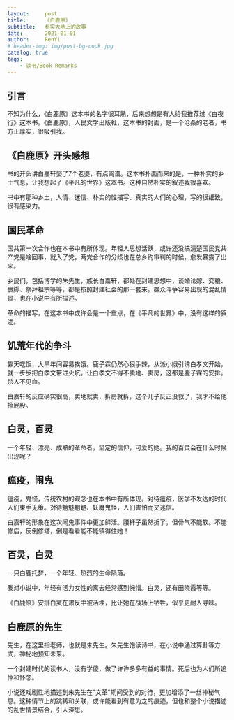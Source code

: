 ```yaml
---
layout:     post
title:      《白鹿原》
subtitle:   朴实大地上的故事
date:       2021-01-01
author:     RenYi
# header-img: img/post-bg-cook.jpg
catalog: true
tags:
    - 读书/Book Remarks
---
```


## 引言

不知为什么，《白鹿原》这本书的名字很耳熟，后来想想是有人给我推荐过《白夜行》这本书。《白鹿原》，人民文学出版社，这本书的封面，是一个沧桑的老者，书方正厚实，很吸引我。



## 《白鹿原》开头感想

书的开头讲白嘉轩娶了7个老婆，有点离谱。这本书扑面而来的是，一种朴实的乡土气息，让我想起了《平凡的世界》这本书。这种自然朴实的叙述我很喜欢。



书中有那种乡土，人情、迷信、朴实的性描写、真实的人们的心理，写的很细致，很有感染力。



## 国民革命

国共第一次合作也在本书中有所体现。年轻人思想活跃，或许还没搞清楚国民党共产党是啥回事，就入了党。两党合作的分歧也在总乡约审判的时候，愈发暴露了出来。



乡民们，包括博学的朱先生，族长白嘉轩，都处在封建思想中，谈婚论嫁、交粮、裹脚、祭拜祖宗等等，都是按照封建社会的那一套来。群众斗争容易出现的混乱情景，也在小说中有所描述。



革命的描写，在这本书中或许会是一个重点，在《平凡的世界》中，没有这样的叙述。



## 饥荒年代的争斗

靠天吃饭，大旱年间容易挨饿。鹿子霖仍然心狠手辣，从派小娥引诱白孝文开始，就一步步把白孝文带进火坑。让白孝文不得不卖地、卖房，这都是鹿子霖的安排。杀人不见血。



白嘉轩的反应确实很高，卖地就卖，拆房就拆，这个儿子反正没救了，我才不给他擦屁股。



## 白灵，百灵

一个年轻、漂亮、成熟的革命者，坚定的信仰，可爱的她。我的百灵会在什么时候出现呢？



## 瘟疫，闹鬼

瘟疫，鬼怪，传统农村的观念也在本书中有所体现。对待瘟疫，医学不发达的时代人们束手无策。对待魑魅魍魉、妖魔鬼怪，人们害怕而又迷信。



白嘉轩的形象在这次闹鬼事件中更加鲜活。腰杆子虽然折了，但骨气不能软。不能修庙，反倒修塔，倒是看看能不能镇得住她！



## 百灵，白灵

一只白鹿托梦，一个年轻、热烈的生命陨落。



我对小说中，年轻有活力女性的离去经常感到惋惜。白灵，还有田晓霞等等。



《白鹿原》安排白灵在肃反中被活埋，比让她在战场上牺牲，似乎更耐人寻味。



## 白鹿原的先生

先生，在这里指老师，也就是朱先生。朱先生饱读诗书，在小说中通过算卦等方式，神秘地预知未来。



一个封建时代的读书人，没有学傻，做了许许多多有益的事情。死后也为人们所追悼和怀念。



小说还戏剧性地描述到朱先生在"文革"期间受到的对待，更加增添了一丝神秘气息。这种情节上的跳转和关联，或许能看到有意为之的痕迹，但也和整个小说描述的乱世情景结合，引人深思。
